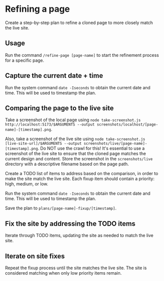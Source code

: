# Refining a page

Create a step-by-step plan to refine a cloned page to more closely match the live site.

## Usage

Run the command `/refine-page [page-name]` to start the refinement process for a specific page.

## Capture the current date + time

Run the system command `date -Iseconds` to obtain the current date and time. This will be used to timestamp the plan.

## Comparing the page to the live site

Take a screenshot of the local page using `node take-screenshot.js http://localhost:5173/$ARGUMENTS --output screenshots/localhost/[page-name]-[timestamp].png`.

Also, take a screenshot of the live site using `node take-screenshot.js [live-site-url]/$ARGUMENTS --output screenshots/live/[page-name]-[timestamp].png`. Do NOT use the crawl for this! It's essential to use a screenshot of the live site to ensure that the cloned page matches the current design and content. Store the screenshot in the `screenshots/live` directory with a descriptive filename based on the page path.

Create a TODO list of items to address based on the comparison, in order to make the site match the live site. Each fixup item should contain a priority: high, medium, or low.

Run the system command `date -Iseconds` to obtain the current date and time. This will be used to timestamp the plan.

Save the plan to `plans/[page-name]-fixup/[timestamp]`.

## Fix the site by addressing the TODO items

Iterate through TODO items, updating the site as needed to match the live site.

## Iterate on site fixes

Repeat the fixup process until the site matches the live site. The site is considered matching when only low priority items remain.
